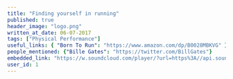 ```yaml
---
title: "Finding yourself in running"
published: true
header_image: "logo.png" 
written_at_date: 06-07-2017
tags: ["Physical Performance"]
useful_links: { "Born To Run": "https://www.amazon.com/dp/B0028MBKVG" }
people_mentioned: {"Bille Gates": "https://twitter.com/BillGates"}
embedded_link: "https://w.soundcloud.com/player/?url=https%3A//api.soundcloud.com/tracks/3329eee698e31jqjue"
user_id: 1
---
```

